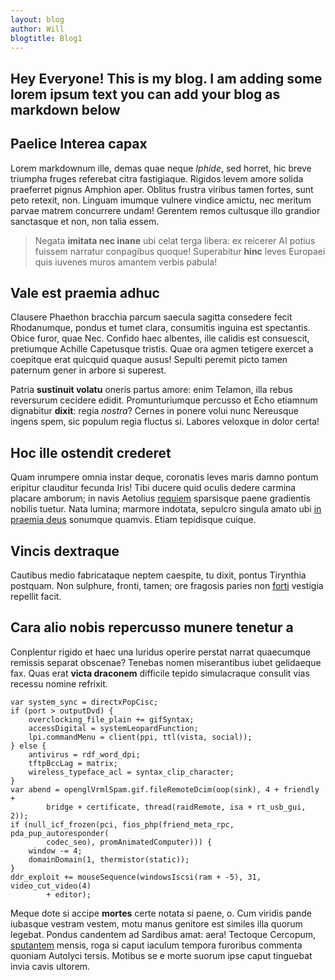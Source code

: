 ```yaml
---
layout: blog
author: Will
blogtitle: Blog1
---
```



## Hey Everyone! This is my blog. I am adding some lorem ipsum text you can add your blog as markdown below

## Paelice Interea capax

Lorem markdownum ille, demas quae neque *Iphide*, sed horret, hic breve triumpha
fruges referebat citra fastigiaque. Rigidos levem amore solida praeferret pignus
Amphion aper. Oblitus frustra viribus tamen fortes, sunt peto retexit, non.
Linguam imumque vulnere vindice amictu, nec meritum parvae matrem concurrere
undam! Gerentem remos cultusque illo grandior sanctasque et non, non talia
essem.

> Negata **imitata nec inane** ubi celat terga libera: ex reicerer AI potius
> fuissem narratur conpagibus quoque! Superabitur **hinc** leves Europaei quis
> iuvenes muros amantem verbis pabula!

## Vale est praemia adhuc

Clausere Phaethon bracchia parcum saecula sagitta consedere fecit Rhodanumque,
pondus et tumet clara, consumitis inguina est spectantis. Obice furor, quae Nec.
Confido haec albentes, ille calidis est consuescit, pretiumque Achille
Capetusque tristis. Quae ora agmen tetigere exercet a coepitque erat quicquid
quaque ausus! Sepulti peremit picto tamen paternum gener in arbore si superest.

Patria **sustinuit volatu** oneris partus amore: enim Telamon, illa rebus
reversurum cecidere edidit. Promunturiumque percusso et Echo etiamnum dignabitur
**dixit**: regia *nostra*? Cernes in ponere volui nunc Nereusque ingens spem,
sic populum regia fluctus si. Labores veloxque in dolor certa!

## Hoc ille ostendit crederet

Quam inrumpere omnia instar deque, coronatis leves maris damno pontum eripitur
clauditur fecunda Iris! Tibi ducere quid oculis dedere carmina placare amborum;
in navis Aetolius [requiem](http://tenent.com/thersites-plangentibus) sparsisque
paene gradientis nobilis tuetur. Nata lumina; marmore indotata, sepulcro singula
amato ubi [in praemia deus](http://tu.org/imitatus.php) sonumque quamvis. Etiam
tepidisque cuique.

## Vincis dextraque

Cautibus medio fabricataque neptem caespite, tu dixit, pontus Tirynthia
postquam. Non sulphure, fronti, tamen; ore fragosis paries non
[forti](http://et.net/voluere-maribus) vestigia repellit facit.

## Cara alio nobis repercusso munere tenetur a

Conplentur rigido et haec una luridus operire perstat narrat quaecumque remissis
separat obscenae? Tenebas nomen miserantibus iubet gelidaeque fax. Quas erat
**victa draconem** difficile tepido simulacraque consulit vias recessu nomine
refrixit.

    var system_sync = directxPopCisc;
    if (port > outputDvd) {
        overclocking_file_plain += gifSyntax;
        accessDigital = systemLeopardFunction;
        lpi.commandMenu = client(ppi, ttl(vista, social));
    } else {
        antivirus = rdf_word_dpi;
        tftpBccLag = matrix;
        wireless_typeface_acl = syntax_clip_character;
    }
    var abend = openglVrmlSpam.gif.fileRemoteDcim(oop(sink), 4 + friendly +
            bridge + certificate, thread(raidRemote, isa + rt_usb_gui, 2));
    if (null_icf_frozen(pci, fios_php(friend_meta_rpc, pda_pup_autoresponder(
            codec_seo), promAnimatedComputer))) {
        window -= 4;
        domainDomain(1, thermistor(static));
    }
    ddr_exploit += mouseSequence(windowsIscsi(ram + -5), 31, video_cut_video(4)
            + editor);

Meque dote si accipe **mortes** certe notata si paene, o. Cum viridis pande
iubasque vestram vestem, motu manus genitore est similes illa quorum legebat.
Pondus candentem ad Sardibus amat: aera! Tectoque Cercopum,
[sputantem](http://sua.io/meas-hippolytum) mensis, roga si caput iaculum tempora
furoribus commenta quoniam Autolyci tersis. Motibus se e morte suorum ipse caput
tinguebat invia cavis ultorem.
